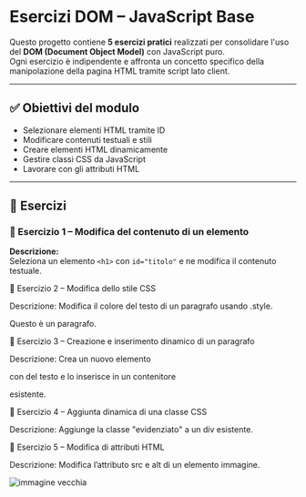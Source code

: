 # Esercizi DOM – JavaScript Base

Questo progetto contiene **5 esercizi pratici** realizzati per consolidare l'uso del **DOM (Document Object Model)** con JavaScript puro.  
Ogni esercizio è indipendente e affronta un concetto specifico della manipolazione della pagina HTML tramite script lato client.

---

## ✅ Obiettivi del modulo

- Selezionare elementi HTML tramite ID
- Modificare contenuti testuali e stili
- Creare elementi HTML dinamicamente
- Gestire classi CSS da JavaScript
- Lavorare con gli attributi HTML

---

## 📂 Esercizi

### 🧩 Esercizio 1 – Modifica del contenuto di un elemento
**Descrizione:**  
Seleziona un elemento `<h1>` con `id="titolo"` e ne modifica il contenuto testuale.

🧩 Esercizio 2 – Modifica dello stile CSS

Descrizione:
Modifica il colore del testo di un paragrafo usando .style.

<p id="messaggio">Questo è un paragrafo.</p>

🧩 Esercizio 3 – Creazione e inserimento dinamico di un paragrafo

Descrizione:
Crea un nuovo elemento <p> con del testo e lo inserisce in un contenitore <div> esistente.

<div id="contenitore"></div>

🧩 Esercizio 4 – Aggiunta dinamica di una classe CSS

Descrizione:
Aggiunge la classe "evidenziato" a un div esistente.

<div id="blocco" class="box"></div>

🧩 Esercizio 5 – Modifica di attributi HTML

Descrizione:
Modifica l’attributo src e alt di un elemento immagine.

<img id="foto" src="vecchia.jpg" alt="immagine vecchia">
